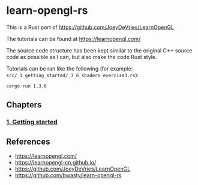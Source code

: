 # learn-opengl-rs

This is a Rust port of https://github.com/JoeyDeVries/LearnOpenGL

The tutorials can be found at https://learnopengl.com/

The source code structure has been kept similar to the original C++ source code as possible as I can, but also make the code Rust style.

Tutorials can be ran like the following (for example: `src/_1_getting_started/_3_6_shaders_exercise3.rs`):

```bash
cargo run 1.3.6
```

## Chapters

### [1. Getting started](src/_1_getting_started)

## References

- https://learnopengl.com/
- https://learnopengl-cn.github.io/
- https://github.com/JoeyDeVries/LearnOpenGL
- https://github.com/bwasty/learn-opengl-rs
